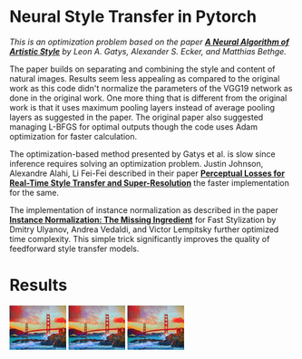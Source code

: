 # Neural Style Transfer in Pytorch

*This is an optimization problem based on the paper **[A Neural Algorithm of Artistic Style](https://arxiv.org/abs/1508.06576/)** by Leon A. Gatys, Alexander S. Ecker, and Matthias Bethge.*

The paper builds on separating and combining the style and content of natural images. Results seem less appealing as compared to the original work as this code didn't normalize the parameters of the VGG19 network as done in the original work. One more thing that is different from the original work is that it uses maximum pooling layers instead of average pooling layers as suggested in the paper. The original paper also suggested managing L-BFGS for optimal outputs though the code uses Adam optimization for faster calculation.

The optimization-based method presented by Gatys et al. is slow since inference requires
solving an optimization problem. Justin Johnson, Alexandre Alahi, Li Fei-Fei described in their paper **[Perceptual Losses for Real-Time Style Transfer and Super-Resolution](http://cs.stanford.edu/people/jcjohns/eccv16/)** the faster implementation for the same.

The implementation of instance normalization as described in the paper  **[Instance Normalization: The Missing Ingredient](https://arxiv.org/abs/1607.08022/)** for Fast Stylization by Dmitry Ulyanov, Andrea Vedaldi, and Victor Lempitsky further optimized time complexity. This simple trick significantly improves the quality of feedforward style transfer models.

# Results
<p float="left">
  <img src="/Results/golden.jpg_tower.jpg_501.jpg" width="100" />
  <img src="/Results/golden.jpg_tower.jpg_501.jpg" width="100" /> 
  <img src="/Results/golden.jpg_tower.jpg_501.jpg" width="100" />
</p>
